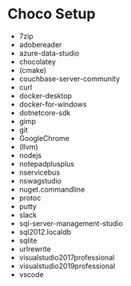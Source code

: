 # Choco Setup

* 7zip
* adobereader
* azure-data-studio
* chocolatey
* (cmake)
* couchbase-server-community
* curl
* docker-desktop
* docker-for-windows
* dotnetcore-sdk
* gimp
* git
* GoogleChrome
* (llvm)
* nodejs
* notepadplusplus
* nservicebus
* nswagstudio
* nuget.commandline
* protoc
* putty
* slack
* sql-server-management-studio
* sql2012.localdb
* sqlite
* urlrewrite
* visualstudio2017professional
* visualstudio2019professional
* vscode

